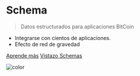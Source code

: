 # **Schema**

> Datos estructurados para aplicaciones BitCoin

- Integrarse con cientos de aplicaciones.
- Efecto de red de gravedad

[Aprende más](#what-is-schema)
[Vistazo Schemas](schemas.md)


![color](#ecfcff)
